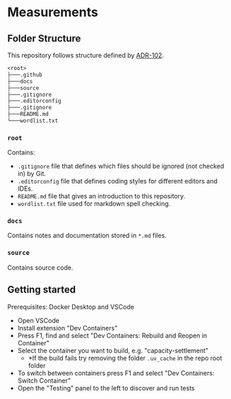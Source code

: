 # Measurements

## Folder Structure

This repository follows structure defined by [ADR-102](https://energinet.atlassian.net/wiki/spaces/D3/pages/290390042/ADR+102+-+Folderstruktur).

``` txt
<root>
├───.github
├───docs
├───source
├───.gitignore
├───.editorconfig
├───.gitignore
├───README.md
└───wordlist.txt
```

### `root`

Contains:

- `.gitignore` file that defines which files should be ignored (not checked in) by Git.
- `.editorconfig` file that defines coding styles for different editors and IDEs.
- `README.md` file that gives an introduction to this repository.
- `wordlist.txt` file used for markdown spell checking.

### `docs`

Contains notes and documentation stored in `*.md` files.

### `source`

Contains source code.

## Getting started

Prerequisites: Docker Desktop and VSCode

- Open VSCode
- Install extension "Dev Containers"
- Press F1, find and select "Dev Containers: Rebuild and Reopen in Container"
- Select the container you want to build, e.g. "capacity-settlement"
    - *If the build fails try removing the folder `.uv_cache` in the repo root folder
- To switch between containers press F1 and select "Dev Containers: Switch Container"
- Open the "Testing" panel to the left to discover and run tests
